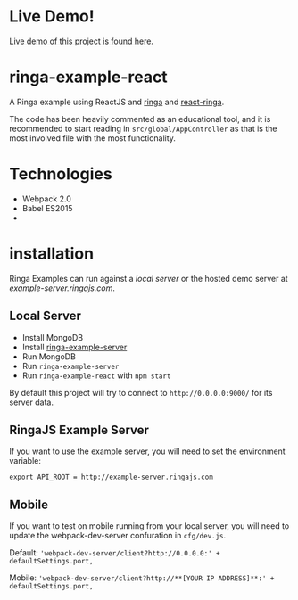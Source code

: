 # Live Demo!

[Live demo of this project is found here.](http://demo.ringajs.com)

# ringa-example-react

A Ringa example using ReactJS and [ringa](http://www.github.com/jung-digital/ringa) and [react-ringa](http://www.github.com/jung-digital/react-ringa).

The code has been heavily commented as an educational tool, and it is recommended to start reading in `src/global/AppController` as that is the most involved file with the most functionality.

# Technologies

* Webpack 2.0
* Babel ES2015
* 
# installation

Ringa Examples can run against a *local server* or the hosted demo server at *example-server.ringajs.com*.

## Local Server

* Install MongoDB
* Install [ringa-example-server](http://www.github.com/jung-digital/ringa-example-server)
* Run MongoDB
* Run `ringa-example-server`
* Run `ringa-example-react` with `npm start`

By default this project will try to connect to `http://0.0.0.0:9000/` for its server data.

## RingaJS Example Server

If you want to use the example server, you will need to set the environment variable:

`export API_ROOT = http://example-server.ringajs.com`

## Mobile

If you want to test on mobile running from your local server, you will need to update the webpack-dev-server confuration in `cfg/dev.js`.

Default:
`'webpack-dev-server/client?http://0.0.0.0:' + defaultSettings.port,`

Mobile:
`'webpack-dev-server/client?http://**[YOUR IP ADDRESS]**:' + defaultSettings.port,`
